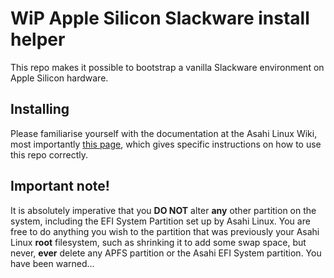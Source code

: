 # WiP Apple Silicon Slackware install helper

This repo makes it possible to bootstrap a vanilla Slackware environment on
Apple Silicon hardware.


## Installing
Please familiarise yourself with the documentation at the Asahi Linux Wiki,
most importantly [this page](https://github.com/AsahiLinux/docs/wiki/Installing-Gentoo-with-LiveCD),
which gives specific instructions on how to use this repo correctly.


## Important note!
It is absolutely imperative that you **DO NOT** alter **any** other partition
on the system, including the EFI System Partition set up by Asahi Linux. You
are free to do anything you wish to the partition that was previously your
Asahi Linux **root** filesystem, such as shrinking it to add some swap space,
but never, **ever** delete any APFS partition or the Asahi EFI System partition.
You have been warned...
